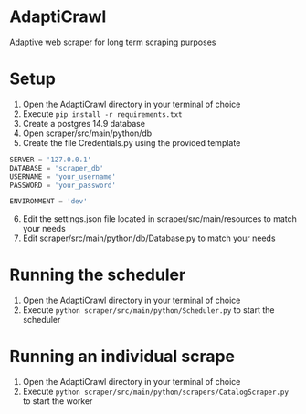 # AdaptiCrawl
Adaptive web scraper for long term scraping purposes

# Setup
1. Open the AdaptiCrawl directory in your terminal of choice
2. Execute ```pip install -r requirements.txt```
3. Create a postgres 14.9 database
4. Open scraper/src/main/python/db
5. Create the file Credentials.py using the provided template
```python
SERVER = '127.0.0.1'
DATABASE = 'scraper_db'
USERNAME = 'your_username'
PASSWORD = 'your_password'

ENVIRONMENT = 'dev'
```
6. Edit the settings.json file located in scraper/src/main/resources to match your needs
7. Edit scraper/src/main/python/db/Database.py to match your needs

# Running the scheduler
1. Open the AdaptiCrawl directory in your terminal of choice
2. Execute ```python scraper/src/main/python/Scheduler.py``` to start the scheduler 

# Running an individual scrape
1. Open the AdaptiCrawl directory in your terminal of choice
2. Execute ```python scraper/src/main/python/scrapers/CatalogScraper.py``` to start the worker

